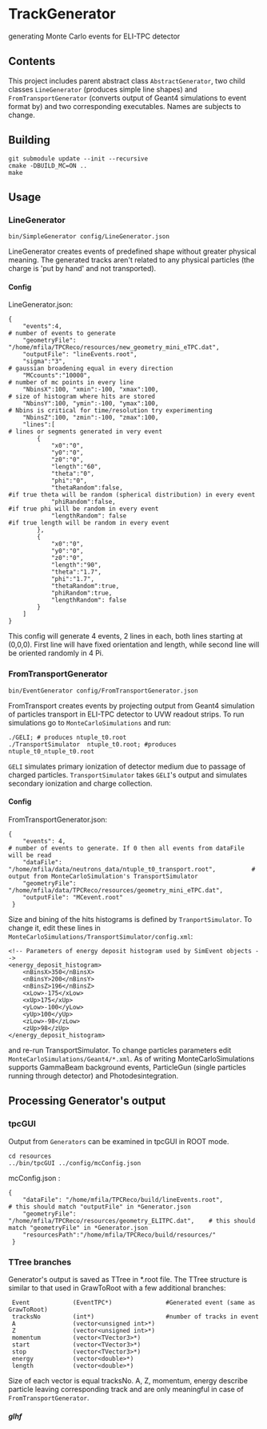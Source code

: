 # TrackGenerator
generating Monte Carlo events for ELI-TPC detector
## Contents
This project includes parent abstract class `AbstractGenerator`, two child classes `LineGenerator` (produces simple line shapes) and `FromTransportGenerator` (converts output of Geant4 simulations to event format by) and two corresponding executables. Names are subjects to change.

## Building

```
git submodule update --init --recursive
cmake -DBUILD_MC=ON ..
make
```

## Usage
### LineGenerator
```
bin/SimpleGenerator config/LineGenerator.json
```
LineGenerator creates events of predefined shape without greater physical meaning. The generated tracks aren't related to any physical particles (the charge is 'put by hand' and not transported). 

#### Config
LineGenerator.json:
```
{   
    "events":4,                                                                     # number of events to generate
    "geometryFile": "/home/mfila/TPCReco/resources/new_geometry_mini_eTPC.dat",
    "outputFile": "lineEvents.root",
    "sigma":"3",                                                                    # gaussian broadening equal in every direction
    "MCcounts":"10000",                                                             # number of mc points in every line
    "NbinsX":100, "xmin":-100, "xmax":100,                                          # size of histogram where hits are stored
    "NbinsY":100, "ymin":-100, "ymax":100,                                          # Nbins is critical for time/resolution try experimenting
    "NbinsZ":100, "zmin":-100, "zmax":100,
    "lines":[                                                                       # lines or segments generated in very event
        {
            "x0":"0",
            "y0":"0",
            "z0":"0",
            "length":"60",
            "theta":"0",
            "phi":"0",
            "thetaRandom":false,                                                    #if true theta will be random (spherical distribution) in every event
            "phiRandom":false,                                                      #if true phi will be random in every event
            "lengthRandom": false                                                   #if true length will be random in every event
        },
        {
            "x0":"0",
            "y0":"0",
            "z0":"0",
            "length":"90",
            "theta":"1.7",
            "phi":"1.7",
            "thetaRandom":true,
            "phiRandom":true,
            "lengthRandom": false
        }
    ]
}
```
This config will generate 4 events, 2 lines in each, both lines starting at (0,0,0). First line will have fixed orientation and length, while second line will be oriented randomly in 4 Pi. 
### FromTransportGenerator
```
bin/EventGenerator config/FromTransportGenerator.json 
```
FromTransport creates events by projecting output from Geant4 simulation of particles transport in ELI-TPC detector to UVW readout strips.
To run simulations go to `MonteCarloSimulations` and run:

```
./GELI; # produces ntuple_t0.root 
./TransportSimulator  ntuple_t0.root; #produces ntuple_t0_ntuple_t0.root
```
`GELI` simulates primary ionization of detector medium due to passage of charged particles. `TransportSimulator` takes `GELI`'s output and simulates secondary ionization and charge collection.

#### Config
FromTransportGenerator.json:
```
{   
    "events": 4,                                                                    # number of events to generate. If 0 then all events from dataFile will be read
    "dataFile": "/home/mfila/data/neutrons_data/ntuple_t0_transport.root",          # output from MonteCarloSimulation's TransportSimulator
    "geometryFile": "/home/mfila/data/TPCReco/resources/geometry_mini_eTPC.dat",
    "outputFile": "MCevent.root"
 }
```
Size and bining of the hits histograms is defined by `TranportSimulator`. To change it, edit these lines in `MonteCarloSimulations/TransportSimulator/config.xml`:
```
<!-- Parameters of energy deposit histogram used by SimEvent objects -->
<energy_deposit_histogram>
	<nBinsX>350</nBinsX>
	<nBinsY>200</nBinsY>
	<nBinsZ>196</nBinsZ>
	<xLow>-175</xLow>
	<xUp>175</xUp>
	<yLow>-100</yLow>
	<yUp>100</yUp>
	<zLow>-98</zLow>
	<zUp>98</zUp>
</energy_deposit_histogram>
```
and re-run TransportSimulator. To change particles parameters edit `MonteCarloSimulations/Geant4/*.xml`. As of writing MonteCarloSimulations supports GammaBeam background events, ParticleGun (single particles running through detector) and Photodesintegration.
## Processing Generator's output
### tpcGUI
Output from `Generators` can be examined in tpcGUI in ROOT mode.
```
cd resources
../bin/tpcGUI ../config/mcConfig.json 
```
mcConfig.json :
```
{
    "dataFile": "/home/mfila/TPCReco/build/lineEvents.root",                # this should match "outputFile" in *Generator.json
    "geometryFile": "/home/mfila/TPCReco/resources/geometry_ELITPC.dat",    # this should match "geometryFile" in *Generator.json
    "resourcesPath":"/home/mfila/TPCReco/build/resources/"                  
 }
```
### TTree branches
Generator's output is saved as TTree in *.root file. The TTree structure is similar to that used in GrawToRoot with a few additional branches:

```
 Event            (EventTPC*)               #Generated event (same as GrawToRoot)
 tracksNo         (int*)                    #number of tracks in event
 A                (vector<unsigned int>*)   
 Z                (vector<unsigned int>*)   
 momentum         (vector<TVector3>*)       
 start            (vector<TVector3>*)
 stop             (vector<TVector3>*)
 energy           (vector<double>*)         
 length           (vector<double>*)
```
Size of each vector is equal tracksNo. A, Z, momentum, energy describe particle leaving corresponding track and are only meaningful in case of `FromTransportGenerator`.

##### glhf